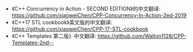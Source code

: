 - 《C++ Concurrency in Action - SECOND EDITION》的中文翻译: https://github.com/xiaoweiChen/CPP-Concurrency-In-Action-2ed-2019
- 《C++17 STL cookbook》英文版的中文翻译: https://github.com/xiaoweiChen/CPP-17-STL-cookbook
- 《C++ Templates 第二版》中文翻译: https://github.com/Walton1128/CPP-Templates-2nd--